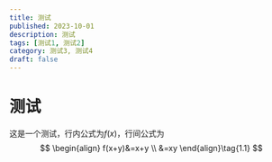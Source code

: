 ```yaml
---
title: 测试
published: 2023-10-01
description: 测试
tags: [测试1, 测试2]
category: 测试3, 测试4
draft: false
---
```


# 测试

这是一个测试，行内公式为$f(x)$，行间公式为
$$
\begin{align}
f(x+y)&=x+y \\
&=xy
\end{align}\tag{1.1}
$$
